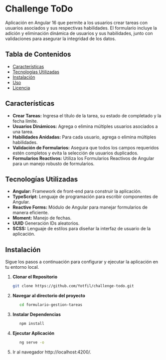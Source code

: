 # Challenge ToDo

Aplicación en Angular 16 que permite a los usuarios crear tareas con usuarios asociados y sus respectivas habilidades. El formulario incluye la adición y eliminación dinámica de usuarios y sus habilidades, junto con validaciones para asegurar la integridad de los datos.

## Tabla de Contenidos

- [Características](#características)
- [Tecnologías Utilizadas](#tecnologías-utilizadas)
- [Instalación](#instalación)
- [Uso](#uso)
- [Licencia](#licencia)

## Características

- **Crear Tareas:** Ingresa el título de la tarea, su estado de completado y la fecha límite.
- **Usuarios Dinámicos:** Agrega o elimina múltiples usuarios asociados a una tarea.
- **Habilidades Anidadas:** Para cada usuario, agrega o elimina múltiples habilidades.
- **Validación de Formularios:** Asegura que todos los campos requeridos estén completos y evita la selección de usuarios duplicados.
- **Formularios Reactivos:** Utiliza los Formularios Reactivos de Angular para un manejo robusto de formularios.

## Tecnologías Utilizadas

- **Angular:** Framework de front-end para construir la aplicación.
- **TypeScript:** Lenguaje de programación para escribir componentes de Angular.
- **Reactive Forms:** Módulo de Angular para manejar formularios de manera eficiente.
- **Moment:** Manejo de fechas.
- **UUID** Generación IDs aleatorios.
- **SCSS:** Lenguaje de estilos para diseñar la interfaz de usuario de la aplicación.

## Instalación

Sigue los pasos a continuación para configurar y ejecutar la aplicación en tu entorno local.

1. **Clonar el Repositorio**

   ```bash
   git clone https://github.com/Yotfil/challenge-todo.git
   
2. **Navegar al directorio del proyecto**
    ```bash
       cd formulario-gestion-tareas
    
3. **Instalar Dependencias**
    ```bash
       npm install

4. **Ejecutar Aplicación**
    ```bash
       ng serve -o

5. Ir al navegador http://localhost:4200/.










